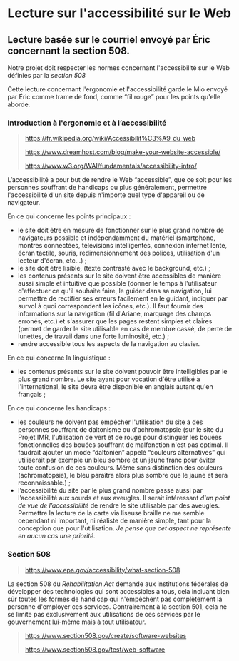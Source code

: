 # Lecture sur l'accessibilité sur le Web

## Lecture basée sur le courriel envoyé par Éric concernant la section 508.

Notre projet doit respecter les normes concernant l'accessibilité sur le Web définies par la *section 508*

Cette lecture concernant l'ergonomie et l'accessibilité garde le Mio envoyé par Éric comme trame de fond, comme “fil rouge” pour les points qu'elle aborde.

### Introduction à l'ergonomie et à l’accessibilité

> https://fr.wikipedia.org/wiki/Accessibilit%C3%A9_du_web
>
> https://www.dreamhost.com/blog/make-your-website-accessible/
>
> https://www.w3.org/WAI/fundamentals/accessibility-intro/

L’accessibilité a pour but de rendre le Web “accessible”, que ce soit pour les personnes souffrant de handicaps ou plus généralement, permettre l'accessibilité d'un site depuis n'importe quel type d'appareil ou de navigateur.

En ce qui concerne les points principaux :

* le site doit être en mesure de fonctionner sur le plus grand nombre de navigateurs possible et indépendamment du matériel (smartphone, montres connectées, télévisions intelligentes, connexion internet lente, écran tactile, souris, redimensionnement des polices, utilisation d'un lecteur d'écran, etc…) ;
* le site doit être lisible, (texte contrasté avec le background, etc.) ;
* les contenus présents sur le site doivent être accessibles de manière aussi simple et intuitive que possible (donner le temps à l'utilisateur d'effectuer ce qu'il souhaite faire, le guider dans sa navigation, lui permettre de rectifier ses erreurs facilement en le guidant, indiquer par survol à quoi correspondent les icônes, etc.). Il faut fournir des informations sur la navigation (fil d'Ariane, marquage des champs erronés, etc.) et s'assurer que les pages restent simples et claires (permet de garder le site utilisable en cas de membre cassé, de perte de lunettes, de travail dans une forte luminosité, etc.) ;
* rendre accessible tous les aspects de la navigation au clavier.

En ce qui concerne la linguistique :

* les contenus présents sur le site doivent pouvoir être intelligibles par le plus grand nombre. Le site ayant pour vocation d'être utilisé à l'international, le site devra être disponible en anglais autant qu'en français ;

En ce qui concerne les handicaps :

* les couleurs ne doivent pas empêcher l'utilisation du site à des personnes souffrant de daltonisme ou d'achromatopsie (sur le site du Projet IMR, l'utilisation de vert et de rouge pour distinguer les bouées fonctionnelles des bouées souffrant de malfonction n'est pas optimal. Il faudrait ajouter un mode “daltonien” appelé “couleurs alternatives” qui utiliserait par exemple un bleu sombre et un jaune franc pour éviter toute confusion de ces couleurs. Même sans distinction des couleurs (achromatopsie), le bleu paraîtra alors plus sombre que le jaune et sera reconnaissable.) ;
* l’accessibilité du site par le plus grand nombre passe aussi par l’accessibilité aux sourds et aux aveugles. Il serait intéressant *d'un point de vue de l’accessibilité* de rendre le site utilisable par des aveugles. Permettre la lecture de la carte via liseuse braille ne me semble cependant ni important, ni réaliste de manière simple, tant pour la conception que pour l'utilisation. *Je pense que cet aspect ne représente en aucun cas une priorité.*

### Section 508

> https://www.epa.gov/accessibility/what-section-508

La section 508 du *Rehabilitation Act* demande aux institutions fédérales de développer des technologies qui sont accessibles a tous, cela incluant bien sûr toutes les formes de handicap qui n'empêchent pas complètement la personne d'employer ces services. Contrairement à la section 501, cela ne se limite pas exclusivement aux utilisations de ces services par le gouvernement lui-même mais à tout utilisateur.

> https://www.section508.gov/create/software-websites
>
> https://www.section508.gov/test/web-software

